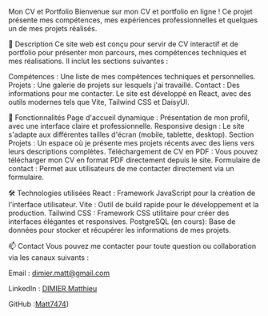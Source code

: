 Mon CV et Portfolio
Bienvenue sur mon CV et portfolio en ligne ! Ce projet présente mes compétences, mes expériences professionnelles et quelques un de mes projets réalisés.

📝 Description
Ce site web est conçu pour servir de CV interactif et de portfolio pour présenter mon parcours, mes compétences techniques et mes réalisations. Il inclut les sections suivantes :

Compétences : Une liste de mes compétences techniques et personnelles.
Projets : Une galerie de projets sur lesquels j'ai travaillé.
Contact : Des informations pour me contacter.
Le site est développé en React, avec des outils modernes tels que Vite, Tailwind CSS et DaisyUI.

🚀 Fonctionnalités
Page d'accueil dynamique : Présentation de mon profil, avec une interface claire et professionnelle.
Responsive design : Le site s'adapte aux différentes tailles d'écran (mobile, tablette, desktop).
Section Projets : Un espace où je présente mes projets récents avec des liens vers leurs descriptions complètes.
Téléchargement de CV en PDF : Vous pouvez télécharger mon CV en format PDF directement depuis le site.
Formulaire de contact : Permet aux utilisateurs de me contacter directement via un formulaire.

🛠️ Technologies utilisées
React : Framework JavaScript pour la création de l'interface utilisateur.
Vite : Outil de build rapide pour le développement et la production.
Tailwind CSS : Framework CSS utilitaire pour créer des interfaces élégantes et responsives.
PostgreSQL (en cours): Base de données pour stocker et récupérer les informations de mes projets.

📫 Contact
Vous pouvez me contacter pour toute question ou collaboration via les canaux suivants :

Email : dimier.matt@gmail.com

LinkedIn : [DIMIER Matthieu](https://www.linkedin.com/in/matthieu-dimier-a51539290/)

GitHub :[Matt7474](https://github.com/Matt7474))
